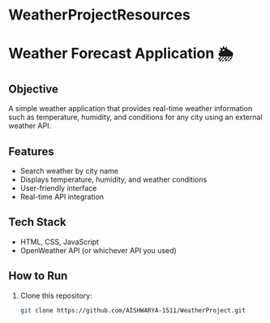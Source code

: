 # WeatherProjectResources 

# Weather Forecast Application 🌦️

## Objective
A simple weather application that provides real-time weather information such as temperature, humidity, and conditions for any city using an external weather API.

## Features
- Search weather by city name
- Displays temperature, humidity, and weather conditions
- User-friendly interface
- Real-time API integration

## Tech Stack
- HTML, CSS, JavaScript
- OpenWeather API (or whichever API you used)

## How to Run
1. Clone this repository:
   ```bash
   git clone https://github.com/AISHWARYA-1511/WeatherProject.git
